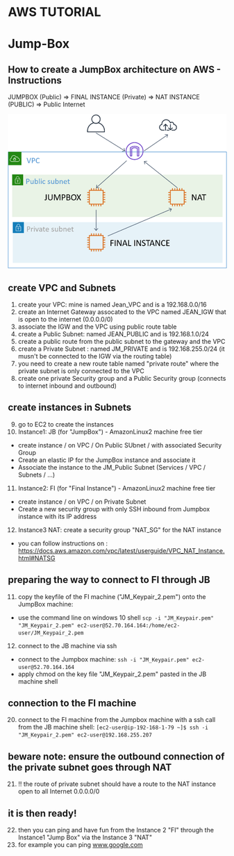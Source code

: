 # AWS TUTORIAL
# Jump-Box
## How to create a JumpBox architecture on AWS - Instructions

JUMPBOX (Public) => FINAL INSTANCE (Private) => NAT INSTANCE (PUBLIC) => Public Internet

![alt text](https://github.com/JeanMILPIED/Jump-Box/blob/master/JumpBox_img.png)

## create VPC and Subnets
1. create your VPC: mine is named Jean_VPC and is a 192.168.0.0/16
2. create an Internet Gateway assocated to the VPC named JEAN_IGW that is open to the internet (0.0.0.0/0)
3. associate the IGW and the VPC using public route table
4. create a Public Subnet: named JEAN_PUBLIC and is 192.168.1.0/24
5. create a public route from the public subnet to the gateway and the VPC
6. create a Private Subnet : named JM_PRIVATE and is 192.168.255.0/24 (it musn't be connected to the IGW via the routing table)
7. you need to create a new route table named "private route" where the private subnet is only connected to the VPC
8. create one private Security group and a Public Security group (connects to internet inbound and outbound)

## create instances in Subnets
9. go to EC2 to create the instances
10. Instance1: JB (for "JumpBox") - AmazonLinux2 machine free tier
- create instance / on VPC / On Public SUbnet / with associated Security Group
- Create an elastic IP for the JumpBox instance and associate it
- Associate the instance to the JM_Public Subnet (Services / VPC / Subnets / ...)

11. Instance2: FI (for "Final Instance") - AmazonLinux2 machine free tier
- create instance / on VPC / on Private Subnet
- Create a new security group with only SSH inbound from Jumpbox instance with its IP address

12. Instance3 NAT: create a security group "NAT_SG" for the NAT instance
- you can follow instructions on : https://docs.aws.amazon.com/vpc/latest/userguide/VPC_NAT_Instance.html#NATSG

## preparing the way to connect to FI through JB
11. copy the keyfile of the FI machine ("JM_Keypair_2.pem") onto the JumpBox machine: 
- use the command line on windows 10 shell
``scp -i "JM_Keypair.pem" "JM_Keypair_2.pem" ec2-user@52.70.164.164:/home/ec2-user/JM_Keypair_2.pem``

12. connect to the JB machine via ssh
- connect to the Jumpbox machine:
``ssh -i "JM_Keypair.pem" ec2-user@52.70.164.164``
- apply chmod on the key file "JM_Keypair_2.pem" pasted in the JB machine shell

## connection to the FI machine
20. connect to the FI machine from the Jumpbox machine with a ssh call from the JB machine shell:
``[ec2-user@ip-192-168-1-79 ~]$ ssh -i "JM_Keypair_2.pem" ec2-user@192.168.255.207``

## beware note: ensure the outbound connection of the private subnet goes through NAT
21. !! the route of private subnet should have a route to the NAT instance open to all Internet 0.0.0.0/0

## it is then ready!
22. then you can ping and have fun from the Instance 2 "FI" through the Instance1 "Jump Box" via the Instance 3 "NAT"
23. for example you can ping www.google.com
